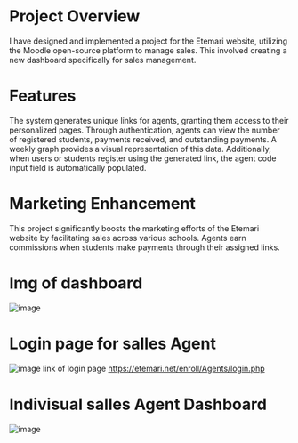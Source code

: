 # Project Overview
I have designed and implemented a project for the Etemari website, utilizing the Moodle open-source platform to manage sales. This involved creating a new dashboard specifically for sales management.

# Features
The system generates unique links for agents, granting them access to their personalized pages. Through authentication, agents can view the number of registered students, payments received, and outstanding payments. A weekly graph provides a visual representation of this data. Additionally, when users or students register using the generated link, the agent code input field is automatically populated.

# Marketing Enhancement
This project significantly boosts the marketing efforts of the Etemari website by facilitating sales across various schools. Agents earn commissions when students make payments through their assigned links.
# Img of dashboard
![image](https://github.com/user-attachments/assets/cac40a03-d8f6-4a91-8b51-84ec3619645e)
# Login page for salles Agent
![image](https://github.com/user-attachments/assets/bc6f17d9-9a06-468b-b42a-03230063c3b5)
link of login page https://etemari.net/enroll/Agents/login.php
# Indivisual salles Agent Dashboard
![image](https://github.com/user-attachments/assets/1ad3beee-1e28-4111-8062-a334fa5c4ea8)



